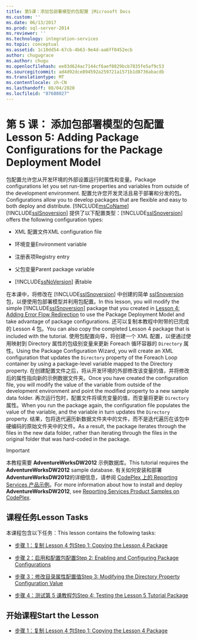 ```yaml
---
title: 第5课：添加包部署模型的包配置 |Microsoft Docs
ms.custom: ''
ms.date: 06/13/2017
ms.prod: sql-server-2014
ms.reviewer: ''
ms.technology: integration-services
ms.topic: conceptual
ms.assetid: 1c10dd54-67cb-4b63-9e4d-aa6ff0452ecb
author: chugugrace
ms.author: chugu
ms.openlocfilehash: ee03d624ac7144cf6aef0829bcb7835fe5af9c53
ms.sourcegitcommit: ad4d92dce894592a259721a1571b1d8736abacdb
ms.translationtype: MT
ms.contentlocale: zh-CN
ms.lasthandoff: 08/04/2020
ms.locfileid: "87688027"
---
```

# <a name="lesson-5-adding-package-configurations-for-the-package-deployment-model"></a><span data-ttu-id="df75f-102">第 5 课： 添加包部署模型的包配置</span><span class="sxs-lookup"><span data-stu-id="df75f-102">Lesson 5: Adding Package Configurations for the Package Deployment Model</span></span>
  <span data-ttu-id="df75f-103">包配置允许您从开发环境的外部设置运行时属性和变量。</span><span class="sxs-lookup"><span data-stu-id="df75f-103">Package configurations let you set run-time properties and variables from outside of the development environment.</span></span> <span data-ttu-id="df75f-104">配置允许您开发灵活且易于部署和分发的包。</span><span class="sxs-lookup"><span data-stu-id="df75f-104">Configurations allow you to develop packages that are flexible and easy to both deploy and distribute.</span></span> [!INCLUDE[msCoName](../includes/msconame-md.md)] <span data-ttu-id="df75f-105">[!INCLUDE[ssISnoversion](../includes/ssisnoversion-md.md)] 提供了以下配置类型：</span><span class="sxs-lookup"><span data-stu-id="df75f-105">[!INCLUDE[ssISnoversion](../includes/ssisnoversion-md.md)] offers the following configuration types:</span></span>  
  
-   <span data-ttu-id="df75f-106">XML 配置文件</span><span class="sxs-lookup"><span data-stu-id="df75f-106">XML configuration file</span></span>  
  
-   <span data-ttu-id="df75f-107">环境变量</span><span class="sxs-lookup"><span data-stu-id="df75f-107">Environment variable</span></span>  
  
-   <span data-ttu-id="df75f-108">注册表项</span><span class="sxs-lookup"><span data-stu-id="df75f-108">Registry entry</span></span>  
  
-   <span data-ttu-id="df75f-109">父包变量</span><span class="sxs-lookup"><span data-stu-id="df75f-109">Parent package variable</span></span>  
  
-   [!INCLUDE[ssNoVersion](../includes/ssnoversion-md.md)] <span data-ttu-id="df75f-110">表</span><span class="sxs-lookup"><span data-stu-id="df75f-110">table</span></span>  
  
 <span data-ttu-id="df75f-111">在本课中，将修改在 [!INCLUDE[ssISnoversion](../includes/ssisnoversion-md.md)] 中创建的简单 [ssISnoversion](lesson-4-add-error-flow-redirection-with-ssis.md) 包，以便使用包部署模型并利用包配置。</span><span class="sxs-lookup"><span data-stu-id="df75f-111">In this lesson, you will modify the simple [!INCLUDE[ssISnoversion](../includes/ssisnoversion-md.md)] package that you created in [Lesson 4: Adding Error Flow Redirection](lesson-4-add-error-flow-redirection-with-ssis.md) to use the Package Deployment Model and take advantage of package configurations.</span></span> <span data-ttu-id="df75f-112">还可以复制本教程中附带的已完成的 Lesson 4 包。</span><span class="sxs-lookup"><span data-stu-id="df75f-112">You can also copy the completed Lesson 4 package that is included with the tutorial.</span></span> <span data-ttu-id="df75f-113">使用包配置向导，将创建一个 XML 配置，以便通过使用映射到 Directory 属性的包级别变量来更新 Foreach 循环容器的 `Directory` 属性。</span><span class="sxs-lookup"><span data-stu-id="df75f-113">Using the Package Configuration Wizard, you will create an XML configuration that updates the `Directory` property of the Foreach Loop container by using a package-level variable mapped to the Directory property.</span></span> <span data-ttu-id="df75f-114">在创建配置文件之后，将从开发环境的外部修改该变量的值，并将修改后的属性指向新的示例数据文件夹。</span><span class="sxs-lookup"><span data-stu-id="df75f-114">Once you have created the configuration file, you will modify the value of the variable from outside of the development environment and point the modified property to a new sample data folder.</span></span> <span data-ttu-id="df75f-115">再次运行包时，配置文件将填充变量的值，而变量将更新 `Directory` 属性。</span><span class="sxs-lookup"><span data-stu-id="df75f-115">When you run the package again, the configuration file populates the value of the variable, and the variable in turn updates the `Directory` property.</span></span> <span data-ttu-id="df75f-116">结果，包将迭代遍历新数据文件夹中的文件，而不是迭代遍历在该包中硬编码的原始文件夹中的文件。</span><span class="sxs-lookup"><span data-stu-id="df75f-116">As a result, the package iterates through the files in the new data folder, rather than iterating through the files in the original folder that was hard-coded in the package.</span></span>  
  
> [!IMPORTANT]  
>  <span data-ttu-id="df75f-117">本教程需要 **AdventureWorksDW2012** 示例数据库。</span><span class="sxs-lookup"><span data-stu-id="df75f-117">This tutorial requires the **AdventureWorksDW2012** sample database.</span></span> <span data-ttu-id="df75f-118">有关如何安装和部署 **AdventureWorksDW2012**的详细信息，请参阅 [CodePlex 上的 Reporting Services 产品示例](https://go.microsoft.com/fwlink/?LinkID=526910)。</span><span class="sxs-lookup"><span data-stu-id="df75f-118">For more information about how to install and deploy **AdventureWorksDW2012**, see [Reporting Services Product Samples on CodePlex](https://go.microsoft.com/fwlink/?LinkID=526910).</span></span>  
  
## <a name="lesson-tasks"></a><span data-ttu-id="df75f-119">课程任务</span><span class="sxs-lookup"><span data-stu-id="df75f-119">Lesson Tasks</span></span>  
 <span data-ttu-id="df75f-120">本课程包含以下任务：</span><span class="sxs-lookup"><span data-stu-id="df75f-120">This lesson contains the following tasks:</span></span>  
  
-   [<span data-ttu-id="df75f-121">步骤 1：复制 Lesson 4 包</span><span class="sxs-lookup"><span data-stu-id="df75f-121">Step 1: Copying the Lesson 4 Package</span></span>](lesson-5-1-copying-the-lesson-4-package.md)  
  
-   [<span data-ttu-id="df75f-122">步骤 2：启用和配置包配置</span><span class="sxs-lookup"><span data-stu-id="df75f-122">Step 2: Enabling and Configuring Package Configurations</span></span>](lesson-5-2-enabling-and-configuring-package-configurations.md)  
  
-   [<span data-ttu-id="df75f-123">步骤 3：修改目录属性配置值</span><span class="sxs-lookup"><span data-stu-id="df75f-123">Step 3: Modifying the Directory Property Configuration Value</span></span>](lesson-5-3-modifying-the-directory-property-configuration-value.md)  
  
-   [<span data-ttu-id="df75f-124">步骤 4：测试第 5 课教程包</span><span class="sxs-lookup"><span data-stu-id="df75f-124">Step 4: Testing the Lesson 5 Tutorial Package</span></span>](lesson-5-4-testing-the-lesson-5-tutorial-package.md)  
  
## <a name="start-the-lesson"></a><span data-ttu-id="df75f-125">开始课程</span><span class="sxs-lookup"><span data-stu-id="df75f-125">Start the Lesson</span></span>  
  
-   [<span data-ttu-id="df75f-126">步骤 1：复制 Lesson 4 包</span><span class="sxs-lookup"><span data-stu-id="df75f-126">Step 1: Copying the Lesson 4 Package</span></span>](lesson-5-1-copying-the-lesson-4-package.md)  
  
  
